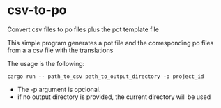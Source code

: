 # csv-to-po
Convert csv files to po files plus the pot template file

This simple program generates a pot file and the corresponding po files from a a csv file with the translations

The usage is the following:
```
cargo run -- path_to_csv path_to_output_directory -p project_id
```

- The -p argument is opcional.
- if no output directory is provided, the current directory will be used
